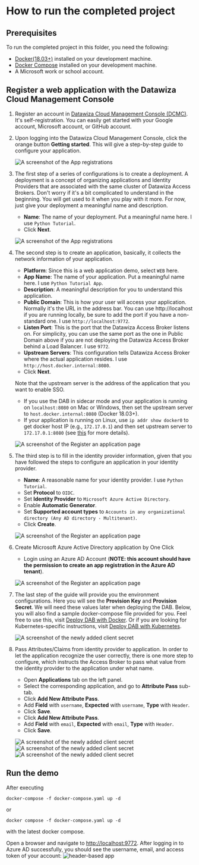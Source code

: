 # How to run the completed project

## Prerequisites

To run the completed project in this folder, you need the following:

- [Docker(18.03+)](https://docs.docker.com/get-docker/) installed on your development machine.
- [Docker Compose](https://docs.docker.com/compose/install/) installed on your development machine.
- A Microsoft work or school account.

## Register a web application with the Datawiza Cloud Management Console

1. Register an account in [Datawiza Cloud Management Console (DCMC)](http://console.datawiza.com/). It's self-registration. You can easily get started with your Google account, Microsoft account, or GitHub account.

1. Upon logging into the Datawiza Cloud Management Console, click the orange button **Getting started**. This will give a step-by-step guide to configure your application.

    ![A screenshot of the App registrations ](/img/python/step1.png)

1. The first step of a series of configurations is to create a deployment. A deployment is a concept of organizing applications and Identity Providers that are associated with the same cluster of Datawiza Access Brokers. Don't worry if it's a bit complicated to understand in the beginning. You will get used to it when you play with it more. For now, just give your deployment a meaningful name and description.

    - **Name**: The name of your deployment. Put a meaningful name here. I use `Python Tutorial`.
    - Click **Next**.

    ![A screenshot of the App registrations ](/img/python/step2.png)

1. The second step is to create an application, basically, it collects the network information of your application.

    - **Platform**: Since this is a web application demo, select `WEB` here.
    - **App Name**: The name of your application. Put a meaningful name here. I use `Python Tutorial App`.
    - **Description**: A meaningful description for you to understand this application.
    - **Public Domain**: This is how your user will access your application. Normally it's the URL in the address bar. You can use http://localhost if you are running locally, be sure to add the port if you have a non-standard one. I use `http://localhost:9772`.
    - **Listen Port**: This is the port that the Datawiza Access Broker listens on. For simplicity, you can use the same port as the one in Public Domain above if you are not deploying the Datawiza Access Broker behind a Load Balancer. I use `9772`.
    - **Upstream Servers**: This configuration tells Datawiza Access Broker where the actual application resides. I use `http://host.docker.internal:8080`.
    - Click **Next**.

    Note that the upstream server is the address of the application that you want to enable SSO.

    - If you use the DAB in sidecar mode and your application is running on `localhost:8080` on Mac or Windows, then set the upstream server to `host.docker.internal:8080` (Docker 18.03+).
    - If your application is running on Linux, use `ip addr show docker0` to get docker host IP (e.g., `172.17.0.1`) and then set upstream server to `172.17.0.1:8080` (see [this](https://stackoverflow.com/questions/24319662/from-inside-of-a-docker-container-how-do-i-connect-to-the-localhost-of-the-mach) for more details).

    ![A screenshot of the Register an application page](/img/python/step3.png)

1. The third step is to fill in the identity provider information, given that you have followed the steps to configure an application in your identity provider.

    - **Name**: A reasonable name for your identity provider. I use `Python Tutorial`.
    - Set **Protocol** to `OIDC`.
    - Set **Identity Provider** to `Microsoft Azure Active Directory`.
    - Enable **Automatic Generator**.
    - Set **Supported account types** to `Accounts in any organizational directory (Any AD directory - Multitenant)`.
    - Click **Create**.

    ![A screenshot of the Register an application page](/img/python/step4.png)

1. Create Microsoft Azure Active Directory application by One Click

    - Login using an Azure AD Account (**NOTE: this account should have the permission to create an app registration in the Azure AD tenant**).

    ![A screenshot of the Register an application page](/img/python/step5.png)

1. The last step of the guide will provide you the environment configurations. Here you will see the **Provision Key** and **Provision Secret**. We will need these values later when deploying the DAB. Below, you will also find a sample docker-compose file provided for you. Feel free to use this, visit [Deploy DAB with Docker](https://docs.datawiza.com/step-by-step/step3.html#important-step). Or if you are looking for Kubernetes-specific instructions, visit [Deploy DAB with Kubernetes](https://docs.datawiza.com/tutorial/web-app-AKS.html).

    ![A screenshot of the newly added client secret](/img/python/step6.png)

1. Pass Attributes/Claims from identity provider to application. In order to let the application recognize the user correctly, there is one more step to configure, which instructs the Access Broker to pass what value from the identity provider to the application under what name.

    - Open **Applications** tab on the left panel.
    - Select the corresponding application, and go to **Attribute Pass** sub-tab.
    - Click **Add New Attribute Pass**.
    - Add **Field** with `username`, **Expected** with `username`, **Type** with `Header`.
    - Click **Save**.
    - Click **Add New Attribute Pass**.
    - Add **Field** with `email`, **Expected** with `email`, **Type** with `Header`.
    - Click **Save**.

    ![A screenshot of the newly added client secret](/img/python/step9.png)
    ![A screenshot of the newly added client secret](/img/python/step10.png)
    ![A screenshot of the newly added client secret](/img/python/step11.png)

## Run the demo

After executing

```shell
docker-compose -f docker-compose.yaml up -d
```

or

```shell
docker compose -f docker-compose.yaml up -d
```

with the latest docker compose.

Open a browser and navigate to [http://localhost:9772](http://localhost:9772). After logging in to Azure AD successfully, you should see the username, email, and access token of your account:
![header-based app](/img/python/response.png)
